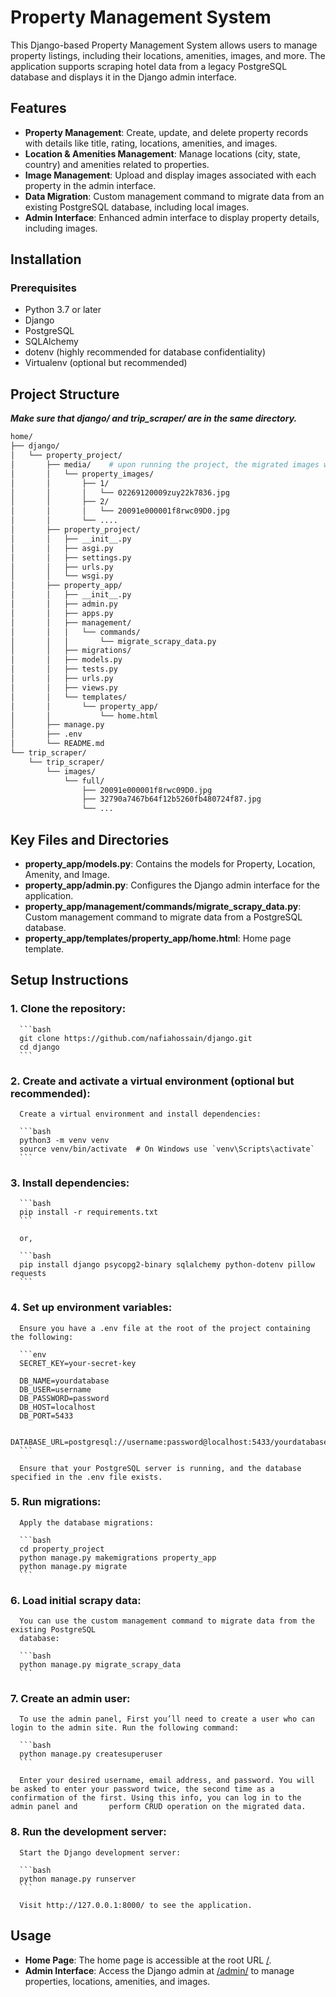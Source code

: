 # Property Management System

This Django-based Property Management System allows users to manage property listings, including their locations, amenities, images, and more. The application supports scraping hotel data from a legacy PostgreSQL database and displays it in the Django admin interface.


## Features
  - **Property Management**: Create, update, and delete property records with details like title, rating, locations, amenities, and images.
  - **Location & Amenities Management**: Manage locations (city, state, country) and amenities related to properties.
  - **Image Management**: Upload and display images associated with each property in the admin interface.
  - **Data Migration**: Custom management command to migrate data from an existing PostgreSQL database, including local images.
  - **Admin Interface**: Enhanced admin interface to display property details, including images.


## Installation

### Prerequisites

- Python 3.7 or later
- Django
- PostgreSQL
- SQLAlchemy
- dotenv (highly recommended for database confidentiality)
- Virtualenv (optional but recommended)


## Project Structure

***Make sure that django/ and trip_scraper/ are in the same directory.***

```bash
home/
├── django/
│   └── property_project/
│       ├── media/    # upon running the project, the migrated images will be stored in this folder.
│       │   └── property_images/
│       │       ├── 1/
│       │       │   └── 02269120009zuy22k7836.jpg
│       │       ├── 2/
│       │       │   └── 20091e000001f8rwc09D0.jpg
│       │       └── ....
│       ├── property_project/
│       │   ├── __init__.py
│       │   ├── asgi.py
│       │   ├── settings.py
│       │   ├── urls.py
│       │   └── wsgi.py
│       ├── property_app/
│       │   ├── __init__.py
│       │   ├── admin.py
│       │   ├── apps.py
│       │   ├── management/
│       │   │   └── commands/
│       │   │       └── migrate_scrapy_data.py
│       │   ├── migrations/
│       │   ├── models.py
│       │   ├── tests.py
│       │   ├── urls.py
│       │   ├── views.py
│       │   └── templates/
│       │       └── property_app/
│       │           └── home.html
│       ├── manage.py
│       ├── .env
│       └── README.md
└── trip_scraper/
    └── trip_scraper/
        └── images/
            └── full/
                ├── 20091e000001f8rwc09D0.jpg
                ├── 32790a7467b64f12b5260fb480724f87.jpg
                └── ...
```

## Key Files and Directories
  - **property_app/models.py**: Contains the models for Property, Location, Amenity, and Image.
  - **property_app/admin.py**: Configures the Django admin interface for the application.
  - **property_app/management/commands/migrate_scrapy_data.py**: Custom management command to migrate data from a PostgreSQL database.
  - **property_app/templates/property_app/home.html**: Home page template.


## Setup Instructions

  ### 1. **Clone the repository**:
  
      ```bash
      git clone https://github.com/nafiahossain/django.git
      cd django
      ```

  ### 2. **Create and activate a virtual environment** (optional but recommended):
  
      Create a virtual environment and install dependencies:
      
      ```bash
      python3 -m venv venv
      source venv/bin/activate  # On Windows use `venv\Scripts\activate`
      ```

  ### 3. **Install dependencies**:

      ```bash
      pip install -r requirements.txt
      ```
      
      or,
     
      ```bash
      pip install django psycopg2-binary sqlalchemy python-dotenv pillow requests
      ```
     
  ### 4. **Set up environment variables**:
  
      Ensure you have a .env file at the root of the project containing the following:
      
      ```env
      SECRET_KEY=your-secret-key

      DB_NAME=yourdatabase
      DB_USER=username
      DB_PASSWORD=password
      DB_HOST=localhost
      DB_PORT=5433
      
      DATABASE_URL=postgresql://username:password@localhost:5433/yourdatabase
      ```
      
      Ensure that your PostgreSQL server is running, and the database specified in the .env file exists.
     
  ### 5. **Run migrations**:
  
      Apply the database migrations:
      
      ```bash
      cd property_project
      python manage.py makemigrations property_app
      python manage.py migrate
      ```

  ### 6. **Load initial scrapy data**:
  
      You can use the custom management command to migrate data from the existing PostgreSQL 
      database:
        
      ```bash
      python manage.py migrate_scrapy_data
      ```

  ### 7. **Create an admin user**:
  
      To use the admin panel, First you’ll need to create a user who can login to the admin site. Run the following command:
        
      ```bash
      python manage.py createsuperuser
      ```
    
      Enter your desired username, email address, and password. You will be asked to enter your password twice, the second time as a confirmation of the first. Using this info, you can log in to the admin panel and       perform CRUD operation on the migrated data.

  ### 8. **Run the development server**:
  
      Start the Django development server:
      
      ```bash
      python manage.py runserver
      ```
    
      Visit http://127.0.0.1:8000/ to see the application.


## Usage
  - **Home Page**: The home page is accessible at the root URL [/](http://127.0.0.1:8000/).
  - **Admin Interface**: Access the Django admin at [/admin/](http://127.0.0.1:8000/admin/) to manage properties, locations, amenities, and images.


